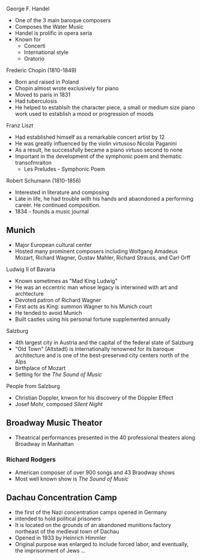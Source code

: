 George F. Handel
- One of the 3 main baroque composers
- Composes the Water Music
- Handel is prolific in opera seria
- Known for
	- Concerti
	- International style
	- Oratorio

Frederic Chopin (1810-1849)
- Born and raised in Poland
- Chopin almost wrote exclusively for piano
- Moved to paris in 1831
- Had tuberculosis
- He helped to establsih the character piece, a small or medium size piano work used to establish a mood or progression of moods

Franz Liszt
- Had established himself as a remarkable concert artist by 12
- He was greatly influenced by the violin virtusoso Nicolai Paganini
- As a result, he successfully became a piano virtuso second to none
- Important in the development of the symphonic poem and thematic transofmraiton
	- Les Preludes - Symphonic Poem

Robert Schumann (1810-1856)
- Interested in literature and composing
- Late in life, he had trouble with his hands and abaondoned a performing career. He continued composition.
- 1834 - founds a music journal

## Munich
- Major European cultural center
- Hosted many prominent composers including Wolfgang Amadeus Mozart, Richard Wagner, Gustav Mahler, Richard Strauss, and Carl Orff

Ludwig II of Bavaria
- Known sometimes as "Mad King Ludwig"
- He was an eccentric man whose legacy is interwined with art and archtecture
- Devoted patron of Richard Wagner
- First acts as King: summon Wagner to his Munich court
- He tended to avoid Munich
- Built castles using his personal fortune supplemented annually

Salzburg
- 4th largest city in Austria and the capital of the federal state of Salzburg
- "Old Town" (Altstadt) is internationally renowned for its baroque architecture and is one of the best-preserved city centers north of the Alps
- birthplace of Mozart
- Setting for the *The Sound of Music*

People from Salzburg
- Christian Doppler, knwon for his discovery of the Doppler Effect
- Josef Mohr, composed *Silent Night*


## Broadway Music Theator
- Theatrical performances presented in the 40 professional theaters along Broadway in Manhattan

### Richard Rodgers
- American composer of over 900 songs and 43 Braodway shows
- Most well known show is *The Sound of Music*



## Dachau Concentration Camp
- the first of the Nazi concentration camps opened in Germany
- intended to hold political prisoners
- It is located on the grounds of an abandoned munitions factory northeast of the medieval town of Dachau
- Opened in 1933 by Heinrich Himmler
- Original purpose was enlarged to include forced labor, and eventually, the imprisonment of Jews ...